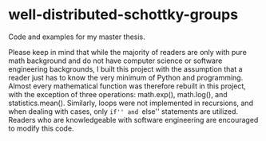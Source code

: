 # well-distributed-schottky-groups
Code and examples for my master thesis.

Please keep in mind that while the majority of readers are only with pure math background and do not have computer science or software engineering backgrounds, I built this project with the assumption that a reader just has to know the very minimum of Python and programming. Almost every mathematical function was therefore rebuilt in this project, with the exception of three operations: math.exp(), math.log(), and statistics.mean(). Similarly, loops were not implemented in recursions, and when dealing with cases, only ``if'' and ``else'' statements are utilized. Readers who are knowledgeable with software engineering are encouraged to modify this code.

